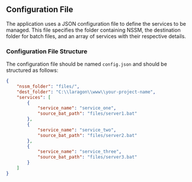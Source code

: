 ## Configuration File

The application uses a JSON configuration file to define the services to be managed. This file specifies the folder containing NSSM, the destination folder for batch files, and an array of services with their respective details.

### Configuration File Structure

The configuration file should be named `config.json` and should be structured as follows:

```json
{
    "nssm_folder": "files/",
    "dest_folder": "C:\\laragon\\www\\your-project-name",
    "services": [
        {
            "service_name": "service_one",
            "source_bat_path": "files/server1.bat"
        },
        {
            "service_name": "service_two",
            "source_bat_path": "files/server2.bat"
        },
        {
            "service_name": "service_three",
            "source_bat_path": "files/server3.bat"
        }
    ]
}
